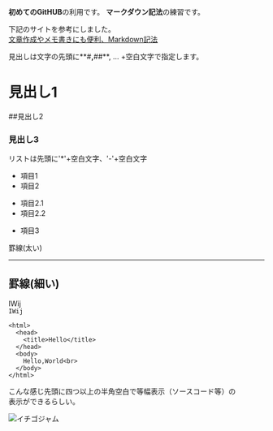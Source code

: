 **初めてのGitHUB**の利用です。
**マークダウン記法**の練習です。  

下記のサイトを参考にしました。  
 [文章作成やメモ書きにも便利、Markdown記法](http://kojika17.com/2013/01/starting-markdown.html)

見出しは文字の先頭に**#**,**##**, ... +空白文字で指定します。  
# 見出し1
##見出し2
### 見出し3


リストは先頭に'*'+空白文字、'-'+空白文字  
* 項目1
* 項目2
 - 項目2.1
 - 項目2.2
* 項目3

罫線(太い)
****

罫線(細い)
---

IWij  
`IWij`

    <html>  
      <head>  
        <title>Hello</title>  
      </head>  
      <body>  
        Hello,World<br>  
      </body>  
    </html>  

こんな感じ先頭に四つ以上の半角空白で等幅表示（ソースコード等）の  
表示ができるらしい。

![イチゴジャム](http://nuneno.cocolog-nifty.com/photos/uncategorized/2016/05/07/dscn5177.jpg "Ichigojam")


